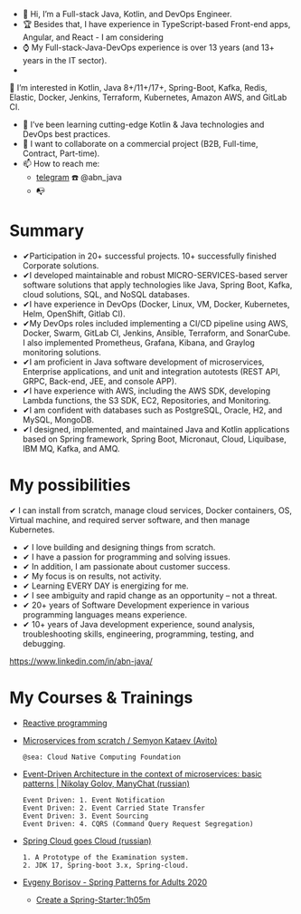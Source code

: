- 👋 Hi, I’m a Full-stack Java, Kotlin, and DevOps Engineer.
- 🏆 Besides that, I have experience in TypeScript-based Front-end apps, Angular, and React - I am considering
- ⌚ My Full-stack-Java-DevOps experience is over 13 years (and 13+ years in the IT sector).
- 
👀 I’m interested in Kotlin, Java 8+/11+/17+, Spring-Boot, Kafka, Redis, Elastic, Docker, Jenkins, Terraform, Kubernetes, Amazon AWS, and GitLab CI.
- 🌱 I’ve been learning cutting-edge Kotlin & Java technologies and DevOps best practices.
- 💞️ I want to collaborate on a commercial project (B2B, Full-time, Contract, Part-time).
- 📫 How to reach me:
  - [telegram](https://t.me/abn_java) :telephone:	@abn_java
  - :mailbox_with_no_mail: 

# Summary
- ✔Participation in 20+ successful projects. 10+ successfully finished Corporate solutions. 
- ✔I developed maintainable and robust MICRO-SERVICES-based server software solutions that apply technologies like Java, Spring Boot, Kafka, cloud solutions, SQL, and NoSQL databases.
- ✔I have experience in DevOps (Docker, Linux, VM, Docker, Kubernetes, Helm, OpenShift, Gitlab CI).
- ✔My DevOps roles included implementing a CI/CD pipeline using AWS, Docker, Swarm, GitLab CI, Jenkins, Ansible, Terraform, and SonarCube. I also implemented Prometheus, Grafana, Kibana, and Graylog monitoring solutions.
- ✔I am proficient in Java software development of microservices, Enterprise applications, and unit and integration autotests (REST API, GRPC, Back-end, JEE, and console APP).
- ✔I have experience with AWS, including the AWS SDK, developing Lambda functions, the S3 SDK, EC2, Repositories, and Monitoring.
- ✔I am confident with databases such as PostgreSQL, Oracle, H2, and MySQL, MongoDB.
- ✔I designed, implemented, and maintained Java and Kotlin applications based on Spring framework, Spring Boot, Micronaut, Cloud, Liquibase, IBM MQ, Kafka, and AMQ.

# My possibilities
✔ I can install from scratch, manage cloud services, Docker containers, OS, Virtual machine, and required server software, and then manage Kubernetes.
- ✔ I love building and designing things from scratch.
- ✔ I have a passion for programming and solving issues.
- ✔ In addition, I am passionate about customer success.
- ✔ My focus is on results, not activity.
- ✔ Learning EVERY DAY is energizing for me.
- ✔ I see ambiguity and rapid change as an opportunity – not a threat.
- ✔ 20+ years of Software Development experience in various programming languages means experience.
- ✔ 10+ years of Java development experience, sound analysis, troubleshooting skills, engineering, programming, testing, and debugging.

https://www.linkedin.com/in/abn-java/

<!---[
abn-dev-01/abn-dev-01 is a ✨ special ✨ repository because its `README.md` (this file) appears on your GitHub profile.
You can click the Preview link to take a look at your changes.
--->

# My Courses & Trainings
- [Reactive programming](https://youtu.be/4zkDm7_g1-Q?si=kA-PMHEAk-Q28uQG)
- [Microservices from scratch / Semyon Kataev (Avito)](https://youtu.be/eI1QQUrFUZI?si=1yo9754nnhi3f5-z)
  
      @sea: Cloud Native Computing Foundation   

- [Event-Driven Architecture in the context of microservices: basic patterns | Nikolay Golov, ManyChat (russian)](https://youtu.be/bAhxpqHfP8I?si=8jSf5s8cNUdxv9BA)

      Event Driven: 1. Event Notification
      Event Driven: 2. Event Carried State Transfer
      Event Driven: 3. Event Sourcing
      Event Driven: 4. CQRS (Command Query Request Segregation)

- [Spring Cloud goes Cloud (russian)](https://youtu.be/4tSyz_v9w7Q?si=d4VJrV69lhccFM2G)

      1. A Prototype of the Examination system.
      2. JDK 17, Spring-boot 3.x, Spring-cloud.

- [Evgeny Borisov - Spring Patterns for Adults 2020](https://youtu.be/GL1txFxswHA?si=9r5Y8rTjU_0C4HZy)
  - [Create a Spring-Starter:1h05m](https://youtu.be/GL1txFxswHA?si=S-02NWZRT15BZmfk&t=4124) 



